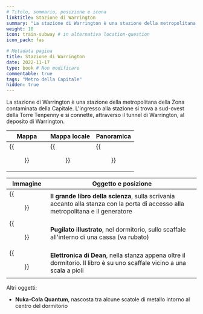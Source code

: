 ```yaml
---
# Titolo, sommario, posizione e icona
linktitle: Stazione di Warrington
summary: "La stazione di Warrington è una stazione della metropolitana della Zona contaminata della Capitale. L'ingresso alla stazione si trova a sud-ovest della Torre Tenpenny e si connette, attraverso il tunnel di Warrington, al deposito di Warrington."
weight: 10
icon: train-subway # in alternativa location-question
icon_pack: fas

# Metadata pagina
title: Stazione di Warrington
date: 2022-11-17
type: book # Non modificare
commentable: true
tags: "Metro della Capitale"
hidden: true
---
```




La stazione di Warrington è una stazione della metropolitana della Zona contaminata della Capitale. L'ingresso alla stazione si trova a sud-ovest della Torre Tenpenny e si connette, attraverso il tunnel di Warrington, al deposito di Warrington.

| Mappa                            | Mappa locale                               | Panoramica                   |
| -------------------------------- | ------------------------------------------ | ---------------------------- |
| {{<figure src="Warrington_Station_loc.webp">}} | {{<figure src="Metro_Warrington_Station_loc_map.webp">}} | {{<figure src="Warrington_station.webp">}} |

| Immagine                                         | Oggetto e posizione                                                                                                               |
| ------------------------------------------------ | --------------------------------------------------------------------------------------------------------------------------------- |
| {{<figure src="Warrington_Station_Big_Book_of_Science.webp">}} | **Il grande libro della scienza**, sulla scrivania accanto alla stanza con la porta di accesso alla metropolitana e il generatore |
| {{<figure src="FO3_PI_Warrington.webp">}}                      | **Pugilato illustrato**, nel dormitorio, sullo scaffale all'interno di una cassa (va rubato)                                      |
| {{<figure src="Dean's_Electronics_Warringon_Station.webp">}}   | **Elettronica di Dean**, nella stanza appena oltre il dormitorio. Il libro è su uno scaffale vicino a una scala a pioli           |

Altri oggetti:
- **Nuka-Cola Quantum**, nascosta tra alcune scatole di metallo intorno al centro del dormitorio